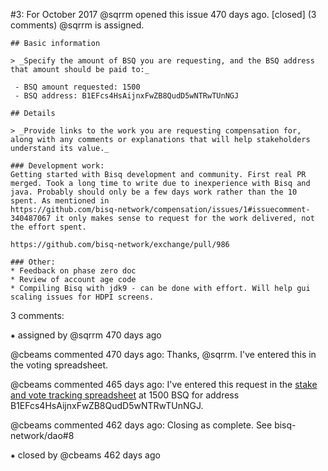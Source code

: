 #3: For October 2017
@sqrrm opened this issue 470 days ago.  [closed] (3 comments)
@sqrrm is assigned. 

    ## Basic information
    
    > _Specify the amount of BSQ you are requesting, and the BSQ address that amount should be paid to:_
    
     - BSQ amount requested: 1500
     - BSQ address: B1EFcs4HsAijnxFwZB8QudD5wNTRwTUnNGJ
    
    ## Details
    
    > _Provide links to the work you are requesting compensation for, along with any comments or explanations that will help stakeholders understand its value._
    
    ### Development work:
    Getting started with Bisq development and community. First real PR merged. Took a long time to write due to inexperience with Bisq and java. Probably should only be a few days work rather than the 10 spent. As mentioned in 
    https://github.com/bisq-network/compensation/issues/1#issuecomment-340487067 it only makes sense to request for the work delivered, not the effort spent.
    
    https://github.com/bisq-network/exchange/pull/986
    
    ### Other:
    * Feedback on phase zero doc
    * Review of account age code
    * Compiling Bisq with jdk9 - can be done with effort. Will help gui scaling issues for HDPI screens.


3 comments:

⁕ assigned by @sqrrm 470 days ago

@cbeams commented 470 days ago:
    Thanks, @sqrrm. I've entered this in the voting spreadsheet.


@cbeams commented 465 days ago:
    I've entered this request in the [stake and vote tracking spreadsheet](https://docs.google.com/spreadsheets/d/1xlXDswj3251BPCOcII-UyWlX7o7jMkfYBE-IZ5te5Ck/edit#gid=0) at 1500 BSQ for address B1EFcs4HsAijnxFwZB8QudD5wNTRwTUnNGJ.


@cbeams commented 462 days ago:
    Closing as complete. See bisq-network/dao#8


⁕ closed by @cbeams 462 days ago

